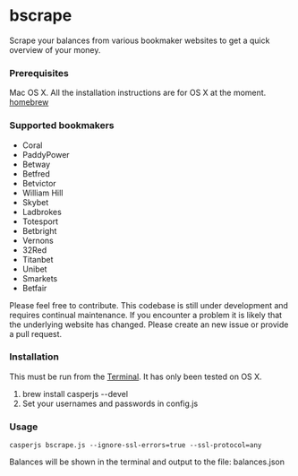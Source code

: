bscrape
==========================

Scrape your balances from various bookmaker websites to get 
a quick overview of your money.


### Prerequisites

Mac OS X. All the installation instructions are for OS X at the moment.
[homebrew](http://brew.sh/)

### Supported bookmakers
* Coral
* PaddyPower
* Betway
* Betfred
* Betvictor
* William Hill
* Skybet
* Ladbrokes
* Totesport
* Betbright
* Vernons
* 32Red
* Titanbet
* Unibet
* Smarkets
* Betfair

Please feel free to contribute. This codebase is still under development and requires continual maintenance. If you encounter a problem it is likely that the underlying website has changed. Please create an new issue or provide a pull request.

### Installation

This must be run from the [Terminal](http://www.macworld.co.uk/feature/mac-software/get-more-out-of-os-x-terminal-3608274/). It has only been tested on OS X.

1. brew install casperjs --devel
2. Set your usernames and passwords in config.js

### Usage

```
casperjs bscrape.js --ignore-ssl-errors=true --ssl-protocol=any
```

Balances will be shown in the terminal and output to the file: balances.json
